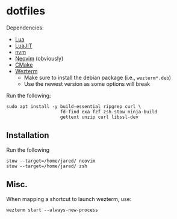 # dotfiles

Dependencies:
* [Lua](https://www.lua.org/download.html)
* [LuaJIT](https://luajit.org/install.html)
* [nvm](https://github.com/nvm-sh/nvm)
* [Neovim](https://github.com/neovim/neovim/wiki/Installing-Neovim#linux) (obviously)
* [CMake](https://cmake.org/download/)
* [Wezterm](https://wezfurlong.org/wezterm/install/linux.html#installing-on-ubuntu-and-debian-based-systems)
    * Make sure to install the debian package (i.e., `wezterm*.deb`)
    * Use the newest version as some options will break

Run the following:

```
sudo apt install -y build-essential ripgrep curl \
                    fd-find exa fzf zsh stow ninja-build 
                    gettext unzip curl libssl-dev
```

## Installation

Run the following

```
stow --target=/home/jared/ neovim
stow --target=/home/jared/ zsh
```

## Misc.

When mapping a shortcut to launch wezterm, use:

```
wezterm start --always-new-process
```
